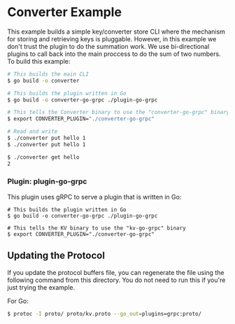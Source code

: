# Converter Example

This example builds a simple key/converter store CLI where the mechanism
for storing and retrieving keys is pluggable. However, in this example we don't
trust the plugin to do the summation work. We use bi-directional plugins to
call back into the main proccess to do the sum of two numbers. To build this example:

```sh
# This builds the main CLI
$ go build -o converter

# This builds the plugin written in Go
$ go build -o converter-go-grpc ./plugin-go-grpc

# This tells the Converter binary to use the "converter-go-grpc" binary
$ export CONVERTER_PLUGIN="./converter-go-grpc"

# Read and write
$ ./converter put hello 1
$ ./converter put hello 1

$ ./converter get hello
2
```

### Plugin: plugin-go-grpc

This plugin uses gRPC to serve a plugin that is written in Go:

```
# This builds the plugin written in Go
$ go build -o converter-go-grpc ./plugin-go-grpc

# This tells the KV binary to use the "kv-go-grpc" binary
$ export CONVERTER_PLUGIN="./converter-go-grpc"
```

## Updating the Protocol

If you update the protocol buffers file, you can regenerate the file
using the following command from this directory. You do not need to run
this if you're just trying the example.

For Go:

```sh
$ protoc -I proto/ proto/kv.proto --go_out=plugins=grpc:proto/
```
